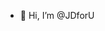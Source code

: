 - 👋 Hi, I’m @JDforU

<!---
JDorai/JDorai is a ✨ special ✨ repository because its `README.md` (this file) appears on your GitHub profile.
You can click the Preview link to take a look at your changes.
--->
